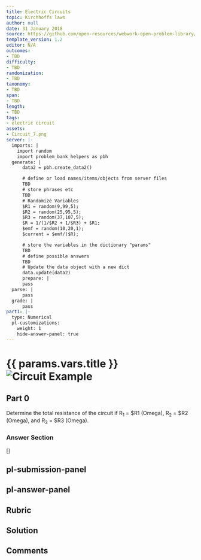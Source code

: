 ```yaml
---
title: Electric Circuits
topic: Kirchhoffs laws
author: null
date: 31 January 2018
source: https://github.com/open-resources/webwork-open-problem-library/tree/master/Contrib/BrockPhysics/College_Physics_Urone/21.Circuits_and_DC_Instruments/21-03.Kirchhoffs_Rules/21-03-007.pg
template_version: 1.2
editor: N/A
outcomes:
- TBD
difficulty:
- TBD
randomization:
- TBD
taxonomy:
- TBD
span:
- TBD
length:
- TBD
tags:
- electric circuit
assets:
- Circuit_7.png
server: |-
  imports: |
    import random
    import problem_bank_helpers as pbh
  generate: |
      data2 = pbh.create_data2()

      # define or load names/items/objects from server files
      TBD
      # store phrases etc
      TBD
      # Randomize Variables
      $R1 = random(9,99,5);
      $R2 = random(25,95,5);
      $R3 = random(37,107,5);
      $R = 1/(1/$R2 + 1/$R3) + $R1;
      $emf = random(10,20,1);
      $current = $emf/($R);

      # store the variables in the dictionary "params"
      TBD
      # define possible answers
      TBD
      # Update the data object with a new dict
      data.update(data2)
      prepare: |
      pass
  parse: |
      pass
  grade: |
      pass
part1: |-
  type: Numerical
  pl-customizations:
    weight: 1
    hide-answer-panel: true
---
```


# {{ params.vars.title }}![Circuit Example](Circuit_7.png)

## Part 0 
Determine the total resistance of the circuit if R<sub>1</sub> = $R1 (Omega), R<sub>2</sub> = $R2 (Omega), and R<sub>3</sub> = $R3 (Omega). 


### Answer Section 
[]

## pl-submission-panel 


## pl-answer-panel 


## Rubric 


## Solution 


## Comments 


